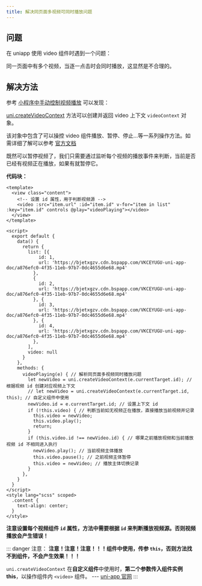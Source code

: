 ```yaml
---
title: 解决同页面多视频可同时播放问题
---
```


## 问题

在 uniapp 使用 video 组件时遇到一个问题：

同一页面中有多个视频，当逐一点击时会同时播放，这显然是不合理的。

## 解决方法

参考 [小程序中手动控制视频播放](./uni-video.md) 可以发现：

[uni.createVideoContext](https://uniapp.dcloud.io/api/media/video-context?id=createvideocontext) 方法可以创建并返回 video 上下文 `videoContext` 对象。

该对象中包含了可以操控 video 组件播放、暂停、停止...等一系列操作方法。如需详细了解可以参考 [官方文档](https://uniapp.dcloud.io/api/media/video-context?id=createvideocontext)

既然可以暂停视频了，我们只需要通过监听每个视频的播放事件来判断，当前是否已经有视频正在播放，如果有就暂停它。

**代码块：**

```vue {3,4,31-44}
<template>
  <view class="content">
    <!-- 设置 id 属性，用于判断视频源 -->
    <video :src="item.url" :id="item.id" v-for="item in list" :key="item.id" controls @play="videoPlaying"></video>
  </view>
</template>

<script>
  export default {
    data() {
      return {
        list: [{
            id: 1,
            url: 'https://bjetxgzv.cdn.bspapp.com/VKCEYUGU-uni-app-doc/a876efc0-4f35-11eb-97b7-0dc4655d6e68.mp4'
          },
          {
            id: 2,
            url: 'https://bjetxgzv.cdn.bspapp.com/VKCEYUGU-uni-app-doc/a876efc0-4f35-11eb-97b7-0dc4655d6e68.mp4'
          }, {
            id: 3,
            url: 'https://bjetxgzv.cdn.bspapp.com/VKCEYUGU-uni-app-doc/a876efc0-4f35-11eb-97b7-0dc4655d6e68.mp4'
          }, {
            id: 4,
            url: 'https://bjetxgzv.cdn.bspapp.com/VKCEYUGU-uni-app-doc/a876efc0-4f35-11eb-97b7-0dc4655d6e68.mp4'
          },
        ],
        video: null
      }
    },
    methods: {
      videoPlaying(e) { // 解析同页面多视频同时播放问题
        let newVideo = uni.createVideoContext(e.currentTarget.id); // 根据视频 id 创建对应视频上下文
        // let newVideo = uni.createVideoContext(e.currentTarget.id, this); // 自定义组件中使用
        newVideo.id = e.currentTarget.id; // 设置上下文 id
        if (!this.video) { // 判断当前如无视频正在播放，直接播放当前视频并记录
          this.video = newVideo;
          this.video.play();
          return;
        }
        if (this.video.id !== newVideo.id) { // 哪果之前播放视频和当前播放视频 id 不相同进入执行
          newVideo.play(); // 当前视频主体播放
          this.video.pause(); // 之前视频主体暂停
          this.video = newVideo; // 播放主体切换记录
        }
      },
    }
  }
</script>
<style lang="scss" scoped>
  .content {
    text-align: center;
  }
</style>
```

**注意设置每个视频组件 `id` 属性，方法中需要根据 `id` 来判断播放视频源。否则视频播放会产生错误！**

::: danger 注意：
**注意！注意！注意！！！组件中使用，传参 `this`，否则方法找不到组件，不会产生效果！！！**

`uni.createVideoContext` 在**自定义组件**中使用时，**第二个参数传入组件实例 this**，以操作组件内 `<video>` 组件。   --- [uni-app 官网](https://uniapp.dcloud.io/api/media/video-context?id=createvideocontext)
:::